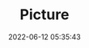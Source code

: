 ---
weight: 1
images:
- /images/edited/8.jpeg
title: Picture
date: 2022-06-12 05:35:43
tags:
- luminar
- work
---